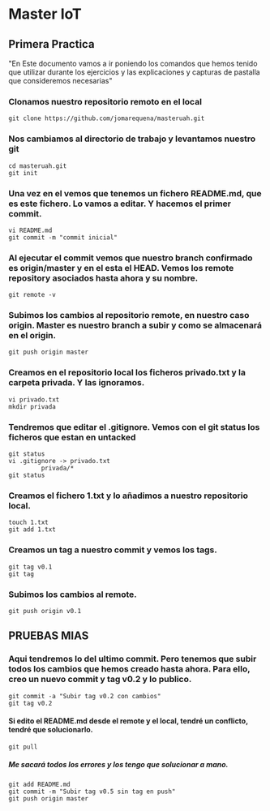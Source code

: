 # Master IoT 
## Primera Practica
"En Este documento vamos a ir poniendo los comandos que hemos tenido que utilizar durante los ejercicios y las explicaciones y capturas de pastalla que consideremos necesarias"

### Clonamos nuestro repositorio remoto en el local
```
git clone https://github.com/jomarequena/masteruah.git
```

### Nos cambiamos al directorio de trabajo y levantamos nuestro git
```
cd masteruah.git
git init
```

### Una vez en el vemos que tenemos un fichero README.md, que es este fichero. Lo vamos a editar. Y hacemos el primer commit.
```
vi README.md
git commit -m "commit inicial"
```

### Al ejecutar el commit vemos que nuestro branch confirmado es origin/master y en el esta el HEAD. Vemos los remote repository asociados hasta ahora y su nombre.
```
git remote -v
```

### Subimos los cambios al repositorio remote, en nuestro caso origin. Master es nuestro branch a subir y como se almacenará en el origin.
```
git push origin master
```

### Creamos en el repositorio local los ficheros privado.txt y la carpeta privada. Y las ignoramos.
```
vi privado.txt
mkdir privada
```

### Tendremos que editar el .gitignore. Vemos con el git status los ficheros que estan en untacked
```
git status
vi .gitignore -> privado.txt
		 privada/*
git status
```

### Creamos el fichero 1.txt y lo añadimos a nuestro repositorio local.
```
touch 1.txt
git add 1.txt
```

### Creamos un tag a nuestro commit y vemos los tags.
```
git tag v0.1
git tag
```

### Subimos los cambios al remote.
```
git push origin v0.1
```
## PRUEBAS MIAS
### Aqui tendremos lo del ultimo commit. Pero tenemos que subir todos los cambios que hemos creado hasta ahora. Para ello, creo un nuevo commit y tag v0.2 y lo publico.
```
git commit -a "Subir tag v0.2 con cambios"
git tag v0.2
```

#### Si edito el README.md desde el remote y el local, tendré un conflicto, tendré que solucionarlo. 
```
git pull 
```

##### Me sacará todos los errores y los tengo que solucionar a mano.
```
git add README.md
git commit -m "Subir tag v0.5 sin tag en push"
git push origin master
```
